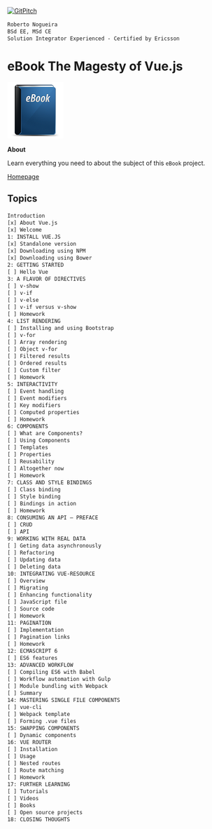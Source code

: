 [![GitPitch](https://gitpitch.com/assets/badge.svg)](https://gitpitch.com/enogrob/ebook-project/master)
```
Roberto Nogueira  
BSd EE, MSd CE
Solution Integrator Experienced - Certified by Ericsson
```
# eBook The Magesty of Vue.js

![ebook image](assets/ebook.png)

**About**

Learn everything you need to about the subject of this `eBook` project.

[Homepage](https://www.packtpub.com/web-development/majesty-vuejs)

## Topics
```
Introduction
[x] About Vue.js
[x] Welcome
1: INSTALL VUE.JS
[x] Standalone version
[x] Downloading using NPM
[x] Downloading using Bower
2: GETTING STARTED
[ ] Hello Vue
3: A FLAVOR OF DIRECTIVES
[ ] v-show
[ ] v-if
[ ] v-else
[ ] v-if versus v-show
[ ] Homework
4: LIST RENDERING
[ ] Installing and using Bootstrap
[ ] v-for
[ ] Array rendering
[ ] Object v-for
[ ] Filtered results
[ ] Ordered results
[ ] Custom filter
[ ] Homework
5: INTERACTIVITY
[ ] Event handling
[ ] Event modifiers
[ ] Key modifiers
[ ] Computed properties
[ ] Homework
6: COMPONENTS
[ ] What are Components?
[ ] Using Components
[ ] Templates
[ ] Properties
[ ] Reusability
[ ] Altogether now
[ ] Homework
7: CLASS AND STYLE BINDINGS
[ ] Class binding
[ ] Style binding
[ ] Bindings in action
[ ] Homework
8: CONSUMING AN API – PREFACE
[ ] CRUD
[ ] API
9: WORKING WITH REAL DATA
[ ] Geting data asynchronously
[ ] Refactoring
[ ] Updating data
[ ] Deleting data
10: INTEGRATING VUE-RESOURCE
[ ] Overview
[ ] Migrating
[ ] Enhancing functionality
[ ] JavaScript file
[ ] Source code
[ ] Homework
11: PAGINATION
[ ] Implementation
[ ] Pagination links
[ ] Homework
12: ECMASCRIPT 6
[ ] ES6 features
13: ADVANCED WORKFLOW
[ ] Compiling ES6 with Babel
[ ] Workflow automation with Gulp
[ ] Module bundling with Webpack
[ ] Summary
14: MASTERING SINGLE FILE COMPONENTS
[ ] vue-cli
[ ] Webpack template
[ ] Forming .vue files
15: SWAPPING COMPONENTS
[ ] Dynamic components
16: VUE ROUTER
[ ] Installation
[ ] Usage
[ ] Nested routes
[ ] Route matching
[ ] Homework
17: FURTHER LEARNING
[ ] Tutorials
[ ] Videos
[ ] Books
[ ] Open source projects
18: CLOSING THOUGHTS
```
